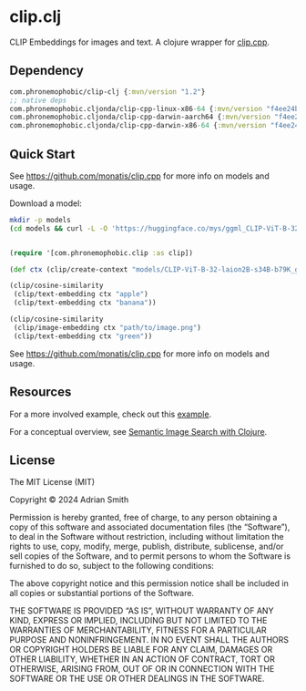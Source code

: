# clip.clj

CLIP Embeddings for images and text. A clojure wrapper for [clip.cpp](https://github.com/monatis/clip.cpp).

## Dependency

```clojure
com.phronemophobic/clip-clj {:mvn/version "1.2"}
;; native deps
com.phronemophobic.cljonda/clip-cpp-linux-x86-64 {:mvn/version "f4ee24bb86680a27f83c8e8c70adbcf4cb776615"}
com.phronemophobic.cljonda/clip-cpp-darwin-aarch64 {:mvn/version "f4ee24bb86680a27f83c8e8c70adbcf4cb776615"}
com.phronemophobic.cljonda/clip-cpp-darwin-x86-64 {:mvn/version "f4ee24bb86680a27f83c8e8c70adbcf4cb776615"}
```

## Quick Start

See https://github.com/monatis/clip.cpp for more info on models and usage.

Download a model:

```sh
mkdir -p models
(cd models && curl -L -O 'https://huggingface.co/mys/ggml_CLIP-ViT-B-32-laion2B-s34B-b79K/resolve/main/CLIP-ViT-B-32-laion2B-s34B-b79K_ggml-model-f16.gguf')
```

```clojure

(require '[com.phronemophobic.clip :as clip])

(def ctx (clip/create-context "models/CLIP-ViT-B-32-laion2B-s34B-b79K_ggml-model-f16.gguf"))

(clip/cosine-similarity
 (clip/text-embedding ctx "apple")
 (clip/text-embedding ctx "banana"))

(clip/cosine-similarity
 (clip/image-embedding ctx "path/to/image.png")
 (clip/text-embedding ctx "green"))


```

See https://github.com/monatis/clip.cpp for more info on models and usage.


## Resources

For a more involved example, check out this [example](examples/wikiart).

For a conceptual overview, see [Semantic Image Search with Clojure](https://phronmophobic.github.io/clip.clj/semantic-image-search-with-clojure/).

## License

The MIT License (MIT)

Copyright © 2024 Adrian Smith

Permission is hereby granted, free of charge, to any person obtaining a copy of this software and associated documentation files (the “Software”), to deal in the Software without restriction, including without limitation the rights to use, copy, modify, merge, publish, distribute, sublicense, and/or sell copies of the Software, and to permit persons to whom the Software is furnished to do so, subject to the following conditions:

The above copyright notice and this permission notice shall be included in all copies or substantial portions of the Software.

THE SOFTWARE IS PROVIDED “AS IS”, WITHOUT WARRANTY OF ANY KIND, EXPRESS OR IMPLIED, INCLUDING BUT NOT LIMITED TO THE WARRANTIES OF MERCHANTABILITY, FITNESS FOR A PARTICULAR PURPOSE AND NONINFRINGEMENT. IN NO EVENT SHALL THE AUTHORS OR COPYRIGHT HOLDERS BE LIABLE FOR ANY CLAIM, DAMAGES OR OTHER LIABILITY, WHETHER IN AN ACTION OF CONTRACT, TORT OR OTHERWISE, ARISING FROM, OUT OF OR IN CONNECTION WITH THE SOFTWARE OR THE USE OR OTHER DEALINGS IN THE SOFTWARE.


